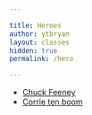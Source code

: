 ```yaml
---

title: Heroes
author: ytbryan
layout: classes
hidden: true
permalink: /hero

---
```


- [Chuck Feeney](https://en.wikipedia.org/wiki/Chuck_Feeney)
- [Corrie ten boom](https://en.wikipedia.org/wiki/Corrie_ten_Boom)
